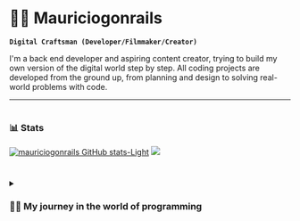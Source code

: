 # 🏄‍♂️ Mauriciogonrails

**`Digital Craftsman (Developer/Filmmaker/Creator)`**


I'm a back end developer and aspiring content creator, trying to build my own version of the digital world step by step. All coding projects are developed from the ground up, from planning and design to solving real-world problems with code.

---
#

### 📊 Stats

[![mauriciogonrails GitHub stats-Light](https://github-readme-stats.vercel.app/api?username=mauriciogonrails&show_icons=true&theme=default#gh-light-mode-only)](https://github.com/anuraghazra/github-readme-stats#gh-light-mode-only)
![](https://leetcard.jacoblin.cool/mauricionrails?site=us)

#

<details><summary><h3>👨‍💻 My journey in the world of programming </h3></summary> 
  
I started my coding journey as a naive systems analysis and development student with a passion for learning everything I could about the world of programming - code, languages, Linux, theory. And all the while, I was teaching myself iOS development with the dream of building my own app, but that was soon overshadowed by my desire to excel at Java. A desire that still causes me some stress to this day xD. However, I have another desire that I have been pursuing throughout this time - creating content on YouTube. And that has been my focus since then, with some difficulties to begin with, but nothing that, with persistence, cannot be overcome.

[website]: in progress
[youtube]: in progress
